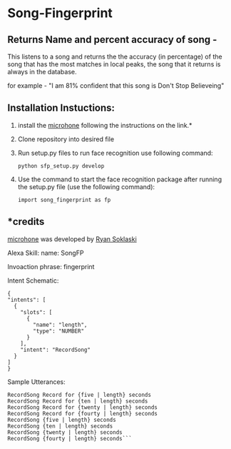 # Song-Fingerprint

## Returns Name and percent accuracy of song - 

This listens to a song and returns the the accuracy (in percentage) of the song that has the most matches in local peaks, the song that it returns is always in the database.

for example - "I am 81% confident that this song is Don't Stop Believeing"

## Installation Instuctions:

1) install the [microhone](https://github.com/LLCogWorks2017/Microphone) following the instructions on the link.*

2) Clone repository into desired file 

3) Run setup.py files to run face recognition use following command:

      ```python sfp_setup.py develop```
      
4) Use the command to start the face recognition package after running the setup.py file (use the following command): 
     
     ```import song_fingerprint as fp```


## *credits

[microhone](https://github.com/LLCogWorks2017/Microphone) was developed by [Ryan Soklaski](https://github.com/LLrsokl) 


Alexa Skill:
  name: SongFP

  Invoaction phrase: fingerprint
  
  Intent Schematic:
  ```
{
  "intents": [
    {
      "slots": [
        {
          "name": "length",
          "type": "NUMBER"
        }
      ],
      "intent": "RecordSong"
    }
  ]
}
```
Sample Utterances:

```
RecordSong Record for {five | length} seconds
RecordSong Record for {ten | length} seconds
RecordSong Record for {twenty | length} seconds
RecordSong Record for {fourty | length} seconds
RecordSong {five | length} seconds
RecordSong {ten | length} seconds
RecordSong {twenty | length} seconds
RecordSong {fourty | length} seconds```

